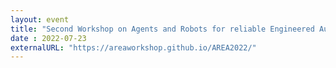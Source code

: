 ```yaml
---
layout: event
title: "Second Workshop on Agents and Robots for reliable Engineered Autonomy"
date : 2022-07-23
externalURL: "https://areaworkshop.github.io/AREA2022/"
---
```

